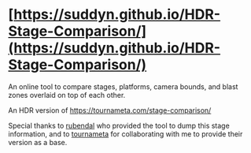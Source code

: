 # [https://suddyn.github.io/HDR-Stage-Comparison/](https://suddyn.github.io/HDR-Stage-Comparison/)

An online tool to compare stages, platforms, camera bounds, and blast zones overlaid on top of each other.

An HDR version of https://tournameta.com/stage-comparison/

Special thanks to [rubendal](https://github.com/rubendal) who provided the tool to dump this stage information, and to [tournameta](https://tournameta.com/) for collaborating with me to provide their version as a base.
